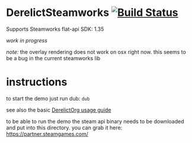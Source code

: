 # DerelictSteamworks [![Build Status](https://travis-ci.org/Extrawurst/DerelictSteamworks.svg)](https://travis-ci.org/Extrawurst/DerelictSteamworks)

Supports Steamworks flat-api SDK: 1.35

*work in progress*

*note:* the overlay rendering does not work on osx right now. this seems to be a bug in the current steamworks lib

# instructions

to start the demo just run dub:
`dub`

see also the basic [DerelictOrg usage guide](https://derelictorg.github.io/using.html)

to be able to run the demo the steam api binary needs to be downloaded and put into this directory. you can grab it here: https://partner.steamgames.com/
